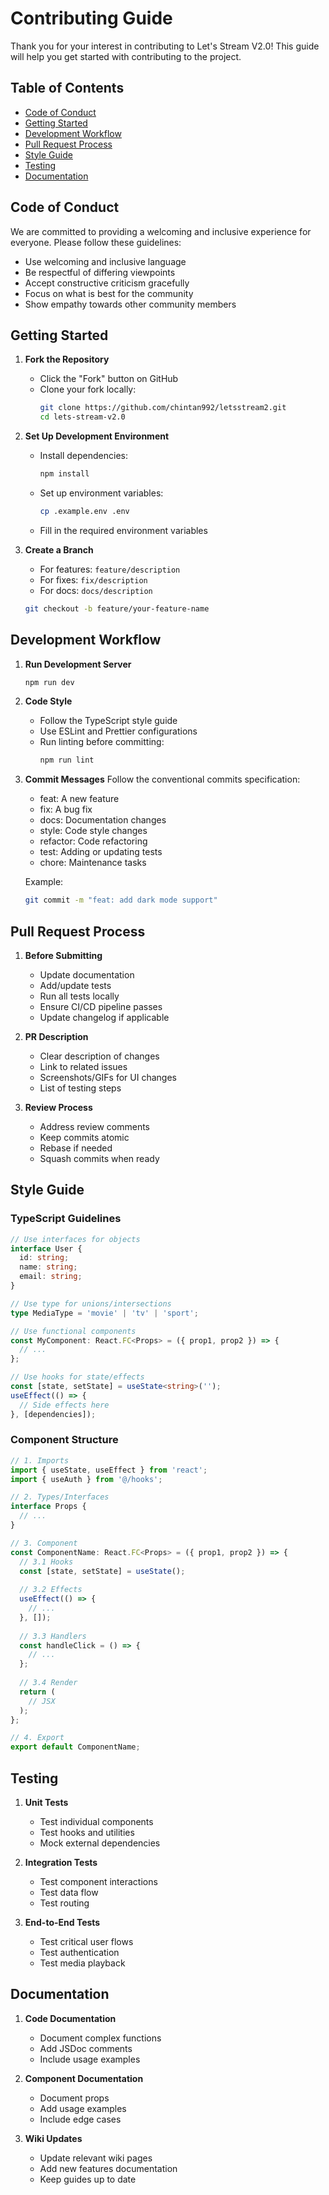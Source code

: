 # Contributing Guide

Thank you for your interest in contributing to Let's Stream V2.0! This guide will help you get started with contributing to the project.

## Table of Contents
- [Code of Conduct](#code-of-conduct)
- [Getting Started](#getting-started)
- [Development Workflow](#development-workflow)
- [Pull Request Process](#pull-request-process)
- [Style Guide](#style-guide)
- [Testing](#testing)
- [Documentation](#documentation)

## Code of Conduct

We are committed to providing a welcoming and inclusive experience for everyone. Please follow these guidelines:
- Use welcoming and inclusive language
- Be respectful of differing viewpoints
- Accept constructive criticism gracefully
- Focus on what is best for the community
- Show empathy towards other community members

## Getting Started

1. **Fork the Repository**
   - Click the "Fork" button on GitHub
   - Clone your fork locally:
     ```bash
     git clone https://github.com/chintan992/letsstream2.git
     cd lets-stream-v2.0
     ```

2. **Set Up Development Environment**
   - Install dependencies:
     ```bash
     npm install
     ```
   - Set up environment variables:
     ```bash
     cp .example.env .env
     ```
   - Fill in the required environment variables

3. **Create a Branch**
   - For features: `feature/description`
   - For fixes: `fix/description`
   - For docs: `docs/description`
   ```bash
   git checkout -b feature/your-feature-name
   ```

## Development Workflow

1. **Run Development Server**
   ```bash
   npm run dev
   ```

2. **Code Style**
   - Follow the TypeScript style guide
   - Use ESLint and Prettier configurations
   - Run linting before committing:
     ```bash
     npm run lint
     ```

3. **Commit Messages**
   Follow the conventional commits specification:
   - feat: A new feature
   - fix: A bug fix
   - docs: Documentation changes
   - style: Code style changes
   - refactor: Code refactoring
   - test: Adding or updating tests
   - chore: Maintenance tasks

   Example:
   ```bash
   git commit -m "feat: add dark mode support"
   ```

## Pull Request Process

1. **Before Submitting**
   - Update documentation
   - Add/update tests
   - Run all tests locally
   - Ensure CI/CD pipeline passes
   - Update changelog if applicable

2. **PR Description**
   - Clear description of changes
   - Link to related issues
   - Screenshots/GIFs for UI changes
   - List of testing steps

3. **Review Process**
   - Address review comments
   - Keep commits atomic
   - Rebase if needed
   - Squash commits when ready

## Style Guide

### TypeScript Guidelines
```typescript
// Use interfaces for objects
interface User {
  id: string;
  name: string;
  email: string;
}

// Use type for unions/intersections
type MediaType = 'movie' | 'tv' | 'sport';

// Use functional components
const MyComponent: React.FC<Props> = ({ prop1, prop2 }) => {
  // ...
};

// Use hooks for state/effects
const [state, setState] = useState<string>('');
useEffect(() => {
  // Side effects here
}, [dependencies]);
```

### Component Structure
```typescript
// 1. Imports
import { useState, useEffect } from 'react';
import { useAuth } from '@/hooks';

// 2. Types/Interfaces
interface Props {
  // ...
}

// 3. Component
const ComponentName: React.FC<Props> = ({ prop1, prop2 }) => {
  // 3.1 Hooks
  const [state, setState] = useState();
  
  // 3.2 Effects
  useEffect(() => {
    // ...
  }, []);
  
  // 3.3 Handlers
  const handleClick = () => {
    // ...
  };
  
  // 3.4 Render
  return (
    // JSX
  );
};

// 4. Export
export default ComponentName;
```

## Testing

1. **Unit Tests**
   - Test individual components
   - Test hooks and utilities
   - Mock external dependencies

2. **Integration Tests**
   - Test component interactions
   - Test data flow
   - Test routing

3. **End-to-End Tests**
   - Test critical user flows
   - Test authentication
   - Test media playback

## Documentation

1. **Code Documentation**
   - Document complex functions
   - Add JSDoc comments
   - Include usage examples

2. **Component Documentation**
   - Document props
   - Add usage examples
   - Include edge cases

3. **Wiki Updates**
   - Update relevant wiki pages
   - Add new features documentation
   - Keep guides up to date